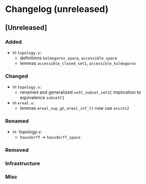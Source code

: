 # Changelog (unreleased)

## [Unreleased]

### Added

- in `topology.v`:
  + definitions `kolmogorov_space`, `accessible_space`
  + lemmas `accessible_closed_set1`, `accessible_kolmogorov`

### Changed

- in `topology.v`:
  + renamed and generalized `setC_subset_set1C` implication to
    equivalence `subsetC1`
- in `ereal.v`:
  + lemmas `ereal_sup_gt`, `ereal_inf_lt` now use `exists2`

### Renamed

- in `topology.v:
  + `hausdorff` -> `hausdorff_space`

### Removed

### Infrastructure

### Misc
